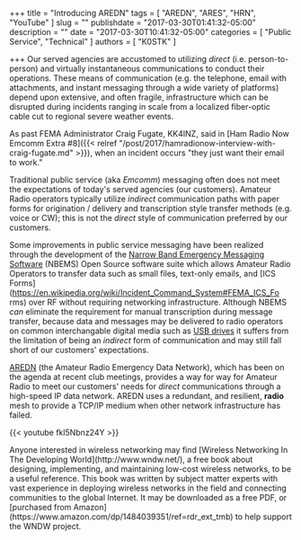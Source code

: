 +++
title = "Introducing AREDN"
tags = [ "AREDN", "ARES", "HRN", "YouTube" ]
slug = ""
publishdate = "2017-03-30T01:41:32-05:00"
description = ""
date = "2017-03-30T10:41:32-05:00"
categories = [ "Public Service", "Technical" ]
authors = [ "K0STK" ]

+++
Our served agencies are accustomed to utilizing *direct* (i.e.
person-to-person) and virtually instantaneous communications to conduct
their operations. These means of communication (e.g. the telephone,
email with attachments, and instant messaging through a wide variety
of platforms) depend upon extensive, and often fragile, infrastructure
which can be disrupted during incidents ranging in scale from a
localized fiber-optic cable cut to regional severe weather events.

As past FEMA Administrator Craig Fugate,
KK4INZ, said in
[Ham Radio Now Emcomm Extra #8]({{< relref "/post/2017/hamradionow-interview-with-craig-fugate.md" >}}),
 when an incident occurs "they just want their email to work."

Traditional public service (aka *Emcomm*) messaging often does not
meet the expectations of today's served agencies (our customers).
Amateur Radio operators typically utilize *indirect* communication paths
with paper forms for origination / delivery and transcription style
transfer methods (e.g. voice or CW); this is not the *direct* style of
communication preferred by our customers.
<!--more-->

Some improvements in public service messaging have been
realized through the development of the
[Narrow Band Emergency Messaging Software](http://www.arrl.org/nbems)
(NBEMS) Open Source software suite which allows Amateur Radio Operators
to transfer data such as small files, text-only emails, and
[ICS Forms](https://en.wikipedia.org/wiki/Incident_Command_System#FEMA_ICS_Fo
rms)
over RF without requiring networking infrastructure. Although NBEMS
*can* eliminate the requirement for manual transcription during message
transfer, because data and messages may be delivered to radio operators
on common interchangable digital media such as
[USB drives](https://en.wikipedia.org/wiki/USB_flash_drive)
it suffers from the limitation of being an *indirect* form of
communication and may still fall short of our customers' expectations.

[AREDN](http://aredn.org/) (the Amateur Radio Emergency
Data Network), which has been on the agenda at recent club meetings,
provides a way for way for Amateur Radio to meet our customers' needs for
*direct* communications through a high-speed IP data network. AREDN uses
a redundant, and resilient, **radio** mesh to provide a TCP/IP medium when
other network infrastructure has failed.

{{< youtube fkl5Nbnz24Y >}}

<p></p>
Anyone interested in wireless networking may find
[Wireless Networking In The Developing World](http://www.wndw.net/),
a free book about designing, implementing, and maintaining low-cost
wireless networks, to be a useful reference. This book was written by
subject matter experts with vast experience in deploying wireless
networks in the field and connecting communities to the global Internet.
It may be downloaded as a free PDF, or
[purchased from Amazon](https://www.amazon.com/dp/1484039351/ref=rdr_ext_tmb)
to help support the WNDW project.
